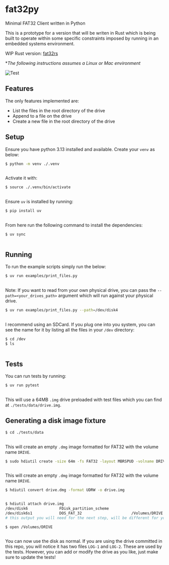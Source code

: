 # fat32py

Minimal FAT32 Client written in Python

This is a prototype for a version that will be writen in Rust which is being built to operate within some specific constraints imposed by running in an embedded systems environment.

WIP Rust version: [fat32rs](https://github.com/careyi3/fat32rs)

**The following instructions assumes a Linux or Mac environment*

![Test](https://github.com/careyi3/fat32py/actions/workflows/test.yml/badge.svg)

## Features

The only features implemented are:

- List the files in the root directory of the drive
- Append to a file on the drive
- Create a new file in the root directory of the drive

## Setup

Ensure you have python 3.13 installed and available. Create your `venv` as below:

```bash
$ python -m venv ./.venv
 
```

Activate it with:

```bash
$ source ./.venv/bin/activate
 
```

Ensure `uv` is installed by running:

```bash
$ pip install uv
 
```

From here run the following command to install the dependencies:

```bash
$ uv sync
 
```

## Running

To run the example scripts simply run the below:

```bash
$ uv run examples/print_files.py
 
```

Note: If you want to read from your own physical drive, you can pass the `--path=<your_drives_path>` argument which will run against your physical drive.

```bash
$ uv run examples/print_files.py --path=/dev/disk4
 
```

I recommend using an SDCard. If you plug one into you system, you can see the name for it by listing all the files in your `/dev` directory:

```bash
$ cd /dev
$ ls
 
```

## Tests

You can run tests by running:

```bash
$ uv run pytest
 
```

This will use a 64MB `.img` drive preloaded with test files which you can find at `./tests/data/drive.img`.  

## Generating a disk image fixture

```bash
$ cd ./tests/data
 
```

This will create an empty `.dmg` image formatted for FAT32 with the volume name `DRIVE`.

```bash
$ sudo hdiutil create -size 64m -fs FAT32 -layout MBRSPUD -volname DRIVE ./drive.dmg
 
```

This will create an empty `.dmg` image formatted for FAT32 with the volume name `DRIVE`.

```bash
$ hdiutil convert drive.dmg -format UDRW -o drive.img
 
```

```bash
$ hdiutil attach drive.img
/dev/disk6              FDisk_partition_scheme         
/dev/disk6s1            DOS_FAT_32                      /Volumes/DRIVE
# this output you will need for the next step, will be different for your system
```

```bash
$ open /Volumes/DRIVE
 

```

You can now use the disk as normal. If you are using the drive committed in this repo, you will notice it has two files `LOG-1` and `LOG-2`. These are used by the tests. However, you can add or modify the drive as you like, just make sure to update the tests!
